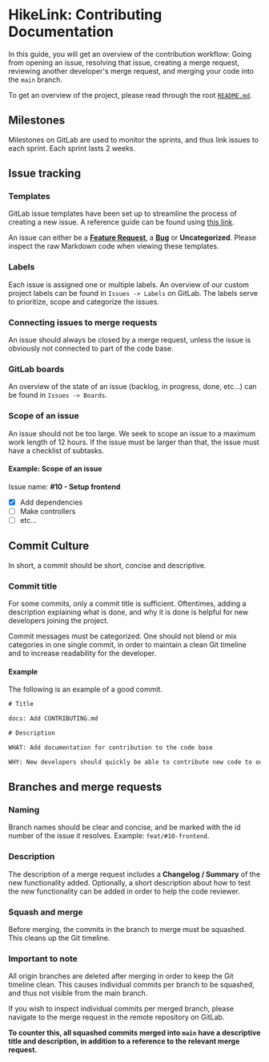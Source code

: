 # HikeLink: Contributing Documentation

In this guide, you will get an overview of the contribution workflow: Going from
opening an issue, resolving that issue, creating a merge request, reviewing
another developer's merge request, and merging your code into the `main` branch.

To get an overview of the project, please read through the root
[`README.md`](README.md).

## Milestones

Milestones on GitLab are used to monitor the sprints, and thus link issues to
each sprint. Each sprint lasts 2 weeks.

## Issue tracking

### Templates

GitLab issue templates have been set up to streamline the process of creating a
new issue. A reference guide can be found using
[this link](https://docs.gitlab.com/ee/user/project/description_templates.html).

An issue can either be a
[**Feature Request**](.gitlab/issue_templates/Feature.md), a
[**Bug**](.gitlab/issue_templates/Bug.md) or **Uncategorized**. Please inspect
the raw Markdown code when viewing these templates.

### Labels

Each issue is assigned one or multiple labels. An overview of our custom project
labels can be found in `Issues -> Labels` on GitLab. The labels serve to
prioritize, scope and categorize the issues.

### Connecting issues to merge requests

An issue should always be closed by a merge request, unless the issue is
obviously not connected to part of the code base.

### GitLab boards

An overview of the state of an issue (backlog, in progress, done, etc...) can be
found in `Issues -> Boards`.

### Scope of an issue

An issue should not be too large. We seek to scope an issue to a maximum work
length of 12 hours. If the issue must be larger than that, the issue must have a
checklist of subtasks.

#### Example: Scope of an issue

Issue name: **#10 - Setup frontend**

- [x] Add dependencies
- [ ] Make controllers
- [ ] etc...

## Commit Culture

In short, a commit should be short, concise and descriptive.

### Commit title

For some commits, only a commit title is sufficient. Oftentimes, adding a
description explaining what is done, and why it is done is helpful for new
developers joining the project.

Commit messages must be categorized. One should not blend or mix categories in
one single commit, in order to maintain a clean Git timeline and to increase
readability for the developer.

#### Example

The following is an example of a good commit.

```txt
# Title

docs: Add CONTRIBUTING.md

# Description

WHAT: Add documentation for contribution to the code base

WHY: New developers should quickly be able to contribute new code to our code base
```

## Branches and merge requests

### Naming

Branch names should be clear and concise, and be marked with the id number of
the issue it resolves. Example: `feat/#10-frontend`.

### Description

The description of a merge request includes a **Changelog / Summary** of the new
functionality added. Optionally, a short description about how to test the new
functionality can be added in order to help the code reviewer.

### Squash and merge

Before merging, the commits in the branch to merge must be squashed. This cleans
up the Git timeline.

### Important to note

All origin branches are deleted after merging in order to keep the Git timeline
clean. This causes individual commits per branch to be squashed, and thus not
visible from the main branch.

If you wish to inspect individual commits per merged branch, please navigate to
the merge request in the remote repository on GitLab.

**To counter this, all squashed commits merged into `main` have a descriptive
title and description, in addition to a reference to the relevant merge
request.**
